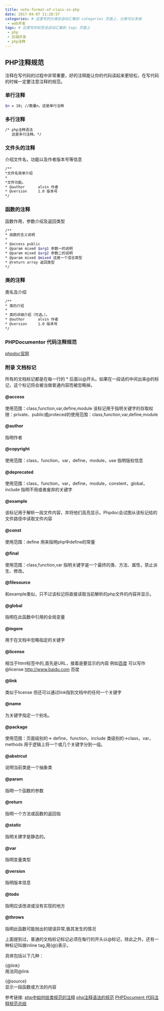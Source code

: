 ```yaml
---
title: note-format-of-class-in-php
date: 2017-04-07 11:28:57
categories: # 这里写的分类会自动汇集到 categories 页面上，分类可以多级
 - web开发
tags: # 这里写的标签会自动汇集到 tags 页面上
 - php
 - 后端开发
 - php注释
---
```

## PHP注释规范

注释在写代码的过程中非常重要，好的注释能让你的代码读起来更轻松，在写代码的时候一定要注意注释的规范。

### 单行注释

```bash
$n = 10; //数量n，这是单行注释
```

### 多行注释

```bash
/* php注释语法
   这是多行注释。*/ 
```

### 文件头的注释

介绍文件名，功能以及作者版本号等信息

```bash   
/** 
*文件名简单介绍
* 
*文件功能。 
* @author      alvin 作者
* @version     1.0 版本号
*/ 
```
### 函数的注释

函数作用，参数介绍及返回类型

```bash
/**  
* 函数的含义说明 
* 
* @access public 
* @param mixed $arg1 参数一的说明 
* @param mixed $arg2 参数二的说明 
* @param mixed $mixed 这是一个混合类型 
* @return array 返回类型
*/  
```

### 类的注释

类名及介绍

```bash
/** 
* 类的介绍 
* 
* 类的详细介绍（可选。）。 
* @author      alvin 作者 
* @version     1.0 版本号
*/ 
```

### PHPDocumentor 代码注释规范

[phpdoc官网](https://www.phpdoc.org/docs/latest/index.html)

### 附录 文档标记

所有的文档标记都是在每一行的 * 后面以@开头。如果在一段话的中间出来@的标记，这个标记将会被当做普通内容而被忽略掉。

#### @access 
使用范围：class,function,var,define,module 
该标记用于指明关键字的存取权限：private、public或proteced的使用范围：class,function,var,define,module

#### @author 
指明作者
 
#### @copyright 
使用范围：class，function，var，define，module，use 
指明版权信息 

#### @deprecated 
使用范围：class，function，var，define，module，constent，global，include 
指明不用或者废弃的关键字
 
#### @example 
该标记用于解析一段文件内容，并将他们高亮显示。Phpdoc会试图从该标记给的文件路径中读取文件内容 

#### @const 
使用范围：define 
用来指明php中define的常量
 
#### @final 
使用范围：class,function,var 
指明关键字是一个最终的类、方法、属性，禁止派生、修改。
 
#### @filesource 
和example类似，只不过该标记将直接读取当前解析的php文件的内容并显示。
 
#### @global 
指明在此函数中引用的全局变量
 
#### @ingore 
用于在文档中忽略指定的关键字 

#### @license 
相当于html标签中的<a>,首先是URL，接着是要显示的内容 
例如<a href=”http://www.baidu.com”>百度</a> 
可以写作 @license http://www.baidu.com 百度
 
#### @link 
类似于license 
但还可以通过link指到文档中的任何一个关键字 

#### @name 
为关键字指定一个别名。 

#### @package 
使用范围：页面级别的-> define，function，include 
类级别的->class，var，methods 
用于逻辑上将一个或几个关键字分到一组。
 
#### @abstrcut 
说明当前类是一个抽象类 

#### @param 
指明一个函数的参数 

#### @return 
指明一个方法或函数的返回指 

#### @static 
指明关建字是静态的。 

#### @var 
指明变量类型
 
#### @version 
指明版本信息 

#### @todo 
指明应该改进或没有实现的地方
 
#### @throws 
指明此函数可能抛出的错误异常,极其发生的情况 

上面提到过，普通的文档标记标记必须在每行的开头以@标记，除此之外，还有一种标记叫做inline tag,用{@}表示，

具体包括以下几种：
    
{@link}    
用法同@link 
   
{@source}    
显示一段函数或方法的内容  

参考链接:
[php中如何给类规范的注释](https://zhidao.baidu.com/question/546752811.html)
[php注释语法的规范](http://www.cnblogs.com/ysdong/p/6028191.html)
[PHPDocument 代码注释规范总结](https://sjolzy.cn/Specification-Summary-PHPDocument-code-comments.html)

